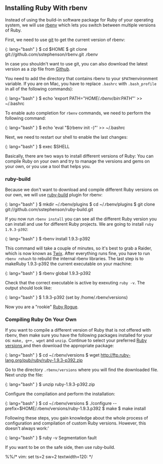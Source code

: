 ## Installing Ruby With rbenv

Instead of using the build-in software package for Ruby of your operating system, we will use
[rbenv](https://github.com/sstephenson/rbenv/ "rbenv") which lets you switch between multiple versions of Ruby.


First, we need to use [git](http://git-scm.org) to get the current version of rbenv:


{: lang="bash" }
    $ cd $HOME
    $ git clone git://github.com/sstephenson/rbenv.git .rbenv


In case you shouldn't want to use git, you can also download the latest version as a zip file from
[Github](http://github.com).


You need to add the directory that contains rbenv to your `$PATH`environment variable.  If you are on Mac, you have
to replace `.bashrc` with `.bash_profile` in all of the following commands):


{: lang="bash" }
    $ echo 'export PATH="$HOME/.rbenv/bin:$PATH"' >> ~/.bashrc


To enable auto completion for `rbenv` commands, we need to perform the following command:


{: lang="bash" }
    $ echo 'eval "$(rbenv init -)"' >> ~/.bashrc


Next, we need to restart our shell to enable the last changes:


{: lang="bash" }
    $ exec $SHELL


Basically, there are two ways to install different versions of Ruby: You can compile Ruby on your
own and try to manage the versions and gems on your own, or you use a tool that helps you.


### ruby-build

Because we don't want to download and compile different Ruby versions on our own, we will use
[ruby-build](https://github.com/sstephenson/ruby-build "ruby-build") plugin for rbenv:


{: lang="bash" }
    $ mkdir ~/.rbenv/plugins
    $ cd ~/.rbenv/plugins
    $ git clone git://github.com/sstephenson/ruby-build.git


If you now run `rbenv install` you can see all the different Ruby version you can install and use for different Ruby
projects. We are going to install `ruby 1.9.3-p392`:


{: lang="bash" }
    $ rbenv install 1.9.3-p392


This command will take a couple of minutes, so it's best to grab a Raider, which is now known as
[Twix](http://en.wikipedia.org/wiki/Twix "Twix").  After everything runs fine, you have to run `rbenv rehash` to rebuild
the internal rbenv libraries. The last step is to makeRuby 1.9.3-p392 the current executable on your machine:


{: lang="bash" }
    $ rbenv global 1.9.3-p392


Check that the correct executable is active by exexuting `ruby -v`. The output should look like:


{: lang="bash" }
    $ 1.9.3-p392 (set by /home/.rbenv/versions)


Now you are a "rookie" [Ruby Rogue](http://rubyrogues.com/ "Ruby Rouges").


### Compiling Ruby On Your Own

If you want to compile a different version of Ruby that is not offered with rbenv, then make sure you have
the following packages installed for your os: `make, g++, wget` and `unzip`. Continue to select your preferred
[Ruby versions ](http://ftp.ruby-lang.org/pub/ruby/ "ruby versions") and then download the appropriate package:


{: lang="bash" }
    $ cd ~/.rbenv/versions
    $ wget http://ftp.ruby-lang.org/pub/ruby/ruby-1.9.3-p392.zip


Go to the directory `.rbenv/versions` where you will find the downloaded file. Next unzip the file:


{: lang="bash" }
    $ unzip ruby-1.9.3-p392.zip


Configure the compilation and perform the installation:


{: lang="bash" }
    $ cd ~/.rbenv/versions
    $ ./configure --prefix=$HOME/.rbenv/versions/ruby-1.9.3.p392
    $ make
    $ make install


Following these steps, you gain knowledge about the whole process of configuration and compilation
of custom Ruby versions. However, this doesn't always work:'


{: lang="bash" }
    $ ruby -v
    Segmentation fault


If you want to be on the safe side, then use ruby-build.

%%/* vim: set ts=2 sw=2 textwidth=120: */
